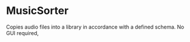 MusicSorter
===========

Copies audio files into a library in accordance with a defined schema. No GUI required, 
